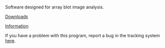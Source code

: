 Software designed for array blot image analysis.

[Downloads](http://code.google.com/p/arias/downloads/list)

[Information](http://code.google.com/p/arias/w/list)

If you have a problem with this program, report a bug in the tracking system [here](http://code.google.com/p/arias/issues/entry).